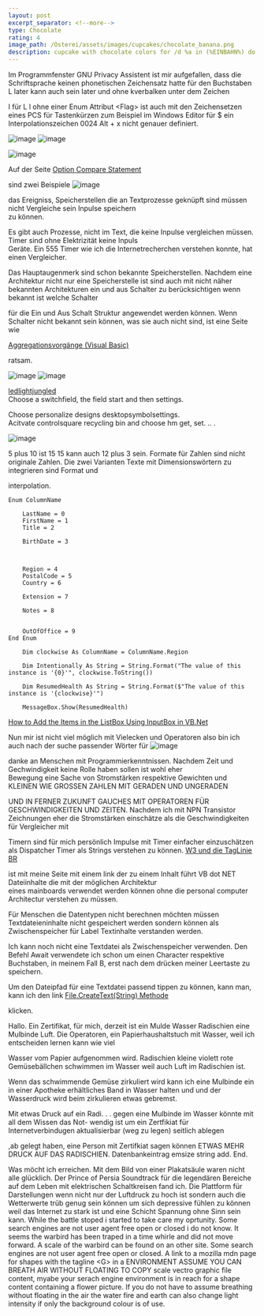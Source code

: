 ```yaml
---
layout: post
excerpt_separator: <!--more-->
type: Chocolate
rating: 4
image_path: /Osterei/assets/images/cupcakes/chocolate_banana.png
description: cupcake with chocolate colors for /d %a in (%EINBAHN%) do dir /b %a
---
```

Im Programmfenster GNU Privacy Assistent ist mir aufgefallen, dass die Schriftsprache keinen phonetischen
Zeichensatz hatte für den Buchstaben L later kann auch sein Iater und ohne kverbalken unter dem Zeichen

I für L l ohne einer Enum Attribut \<Flag\> ist auch mit den Zeichensetzen eines PCS für Tastenkürzen
    zum Beispiel im Windows Editor für $ ein Interpolationszeichen 0024 Alt + x nicht genauer definiert.
    
    

![image](https://user-images.githubusercontent.com/75255909/187084698-070aa813-68c2-48e5-a69c-e86f1e978516.png)
![image](https://user-images.githubusercontent.com/75255909/187084992-ad7846ee-ca86-4359-9f31-ace9bdc1f56c.png)

![image](https://user-images.githubusercontent.com/75255909/187085109-b356c236-d22a-4a94-9be7-5862f3bff947.png)

Auf der Seite [Option Compare Statement](https://docs.microsoft.com/en-us/dotnet/visual-basic/language-reference/statements/option-compare-statement)
<br>

sind zwei Beispiele
![image](https://user-images.githubusercontent.com/75255909/186460929-ef6b11a9-24e2-48de-837c-c238be8a3b5b.png)

das Ereigniss, Speicherstellen die an Textprozesse geknüpft sind müssen nicht Vergleiche sein Inpulse speichern<br>
zu können.

Es gibt auch Prozesse, nicht im Text, die keine Inpulse vergleichen müssen. Timer sind ohne Elektrizität keine Inpuls<br>
Geräte. Ein 555 Timer wie ich die Internetrecherchen verstehen konnte, hat einen Vergleicher.

Das Hauptaugenmerk sind schon bekannte Speicherstellen. Nachdem eine Architektur nicht nur eine Speicherstelle ist sind
auch mit nicht näher bekannten Architekturen ein und aus Schalter zu berücksichtigen wenn bekannt ist welche Schalter<br>

für die Ein und Aus Schalt Struktur angewendet werden können.
Wenn Schalter nicht bekannt sein können, was sie auch nicht sind, ist eine Seite wie

[Aggregationsvorgänge (Visual Basic)](https://docs.microsoft.com/de-de/dotnet/visual-basic/programming-guide/concepts/linq/aggregation-operations)
<br>

ratsam.

![image](https://user-images.githubusercontent.com/75255909/186897614-6ff694d0-aa60-43c3-8d58-c594b4a8e62f.png)
![image](https://user-images.githubusercontent.com/75255909/186897646-4a91cc6d-aad1-40c4-bbbf-7485339da9d2.png)

[ledlightjungled](https://stackoverflow.com/users/3720234/ledlightjungled)<br>
Choose a switchfield, the field start and then settings.

Choose personalize designs desktopsymbolsettings.<br>
Acitvate controlsquare recycling bin and choose hm get, set. .. .

![image](https://user-images.githubusercontent.com/75255909/186898710-b19e0ade-6760-46a2-b702-7b5807c81855.png)

5 plus 10 ist 15 15 kann auch 12 plus 3 sein.
Formate für Zahlen sind nicht originale Zahlen. Die zwei Varianten Texte mit Dimensionswörtern zu integrieren sind Format und<br>

interpolation.
    
    Enum ColumnName

        LastName = 0
        FirstName = 1
        Title = 2

        BirthDate = 3



        Region = 4
        PostalCode = 5
        Country = 6

        Extension = 7

        Notes = 8


        OutOfOffice = 9
    End Enum
    
        Dim clockwise As ColumnName = ColumnName.Region

        Dim Intentionally As String = String.Format("The value of this instance is '{0}'", clockwise.ToString())

        Dim ResumedHealth As String = String.Format($"The value of this instance is '{clockwise}'")

        MessageBox.Show(ResumedHealth)
        
[How to Add the Items in the ListBox Using InputBox in VB.Net](https://www.sourcecodester.com/tutorials/visual-basic-net/7154/how-add-items-listbox-using-inputbox-vbnet.html)

Nun mir ist nicht viel möglich mit Vielecken und Operatoren also bin ich auch nach der suche passender Wörter für
![image](https://user-images.githubusercontent.com/75255909/186511473-83f7c469-70f3-4491-b08b-2e08c4a0e5e6.png)

danke an Menschen mit Programmierkenntnissen. Nachdem Zeit und Gechwindigkeit keine Rolle haben sollen ist wohl eher<br>
Bewegung eine Sache von Stromstärken respektive Gewichten und KLEINEN WIE GROSSEN ZAHLEN MIT GERADEN UND UNGERADEN

UND IN FERNER ZUKUNFT GAUCHES MIT OPERATOREN FÜR GESCHWINDIGKEITEN UND ZEITEN.
Nachdem ich mit NPN Transistor Zeichnungen eher die Stromstärken einschätze als die Geschwindigkeiten für Vergleicher mit<br>

Timern sind für mich persönlich Impulse mit Timer einfacher einzuschätzen als Dispatcher Timer als Strings verstehen zu können.
[W3 und die TagLinie BR](https://ledlightjungledstefan.github.io/Osterei/)

ist mit meine Seite mit einem link der zu einem Inhalt führt VB dot NET Dateiinhalte die mit der möglichen Architektur<br>
eines mainboards verwendet werden können ohne die personal computer Architectur verstehen zu müssen.

Für Menschen die Datentypen nicht berechnen möchten müssen Textdateieninhalte nicht gespeichert werden sondern können
als Zwischenspeicher für Label Textinhalte verstanden werden.

Ich kann noch nicht eine Textdatei als Zwischenspeicher verwenden. Den Befehl Await verwendete ich schon um einen Character
respektive Buchstaben, in meinem Fall B, erst nach dem drücken meiner Leertaste zu speichern.

Um den Dateipfad für eine Textdatei passend tippen zu können, kann man, kann ich den link
[File.CreateText(String) Methode](https://docs.microsoft.com/de-at/dotnet/api/system.io.file.createtext?view=net-6.0)

klicken.

Hallo. Ein Zertifikat, für mich, derzeit ist ein Mulde Wasser Radischien eine Mulbinde Luft.
Die Operatoren, ein Papierhaushaltstuch mit Wasser, weil ich entscheiden lernen kann wie viel

Wasser vom Papier aufgenommen wird.
Radischien kleine violett rote Gemüsebällchen schwimmen im Wasser weil auch Luft im Radischien ist.

Wenn das schwimmende Gemüse zirkuliert wird kann ich eine Mulbinde ein in einer Apotheke erhältliches
Band in Wasser halten und und der Wasserdruck wird beim zirkulieren etwas gebremst.

Mit etwas Druck auf ein Radi. . . gegen eine Mulbinde im Wasser könnte mit all dem Wissen das Not-
wendig ist um ein Zertfikiat für Internetverbindugen aktualisierbar (weg zu legen) seitlich ablegen

,ab gelegt haben, eine Person mit Zertifkiat sagen können ETWAS MEHR DRUCK AUF DAS RADISCHIEN.
Datenbankeintrag emsize string add. End.

Was möcht ich erreichen.
Mit dem Bild von einer Plakatsäule waren nicht alle glücklich. Der Prince of Persia Soundtrack
für die legendären Bereiche auf dem Leben mit elektrischen Schaltkreisen
fand ich. Die Plattform für Darstellungen wenn nicht nur der Luftdruck zu hoch ist
sondern auch die Wetterwerte trüb genug sein können um sich depressive fühlen zu
können weil das Internet zu stark ist und eine Schicht Spannung ohne Sinn sein kann.
While the battle stoped i started to take care my oprtunity.
Some search engines are not user agent free open or closed i do not know.
It seems the warbird has been traped in a time whirle and did not move forward.
A scale of the warbird can be found on an other site.
Some search engines are not user agent free open or closed.
A link to a mozilla mdn page for shapes with the tagline \<G\> in a ENVIRONMENT ASSUME
YOU CAN BREATH AIR WITHOUT FLOATING TO COPY scale vectro graphic file content,
myabe your serach engine environment is in reach for a shape content containing
a flower picture.
If you do not have to assume breathing without floating in the air the water
fire and earth can also change light intensity if only the background
colour is of use.
